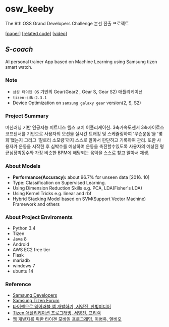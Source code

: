 # osw_keeby
The 9th OSS Grand Developers Challenge 본선 진출 프로젝트

[[paper](https://www.researchgate.net/publication/312408156_Recognition_of_Anaerobic_based_on_Machine_Learning_using_Smart_Watch_Sensor_Data)]
[[related code](https://github.com/humblem2/osw_keeby/)]
[[video](https://youtu.be/p5vPWqi1B6w)]

## __*S-coach*__ 
AI personal trainer App based on Machine Learning using Samsung tizen smart watch.

### Note
* `삼성 타이젠 OS` 기반의 Gear(Gear2 , Gear S, Gear S2)  애플리케이션
* `tizen-sdk-2.3.1`
* Device Optimization on `samsung galaxy gear` version(2, S, S2)

### Project Summary
머신러닝 기반 인공지능 피트니스 헬스 코치 어플리케이션.
3축가속도센서 3축자이로스코프센서를 기반으로 사용자의 모션을 실시간 트래킹 및 스케쥴링하여 '무슨운동'을 '몇회'했는지 그리고 '칼로리 소모량'까지 스스로 알아서 판단하고 기록하여 관리.
또한 사용자가 운동을 시작한 후 심박수를 예상하여 운동을 촉진할수있도록 사용자의 예상된 평균심장박동수와 가장 비슷한 BPM에 해당되는 음악을 스스로 찾고 알아서 재생.

### About Models
* __Performance(Accuracy):__ about 96.7% for unseen data [2016. 10] 
* Type: Classification on Supervised Learning.
* Using Dimension Reduction Skills e.g. PCA, LDA(Fisher's LDA)
* Using Kernel Tricks e.g. linear and rbf
* Hybrid Stacking Model based on SVM(Support Vector Machine) Framework and others 

### About Project Enviroments
* Python 3.4
* Tizen
* Java 8
* Android
* AWS EC2 free tier
* Flask
* mariadb
* windows 7
* ubuntu 14

### Reference
* [Samsung Developers](https://developer.samsung.com/forum/android/samsung-sdk?boardName=SDK&searchSubIdAll=&searchSubId=&searchType=ALL&listLines=40&searchText=tizen)
* [Samsung Tizen Forum](https://www.samsungtizenforum.com/)
* [타이젠으로 웨어러블 앱 개발하기, 서영진, 한빛미디어](http://www.hanbit.co.kr/store/books/look.php?p_code=E6459056874)
* [Tizen 애플리케이션 프로그래밍, 서영진, 프리랙](http://book.interpark.com/product/BookDisplay.do?_method=detail&sc.saNo=001&sc.prdNo=216774259&gclid=Cj0KCQiAurjgBRCqARIsAD09sg9bcVJnPhp9QvONk9QuGJJkgvZu5jHmehbMiu0mpuM1Kui5vAN8-kcaArDxEALw_wcB&product2017=true)
* [웹 개발자를 위한 타이젠 모바일 프로그래밍, 이병옥, 엘비오](http://www.yes24.com/24/goods/16022321)
